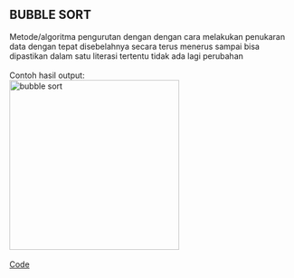 <h2>BUBBLE SORT</h2>

Metode/algoritma pengurutan dengan dengan cara melakukan penukaran data dengan tepat disebelahnya secara terus menerus sampai bisa dipastikan 
dalam satu literasi tertentu tidak ada lagi perubahan
<br><br>
Contoh hasil output:<br>
<img width="300" alt="bubble sort" src="https://user-images.githubusercontent.com/98725370/155252180-2a066fac-ca3a-4e95-a1c9-6b1294be3344.png"><br><br>
<a href="https://github.com/desyderian/ASD/blob/main/sorting/bubble%20sort/bubble%20sort.c">Code</a><br>


